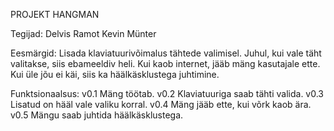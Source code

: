 PROJEKT HANGMAN

Tegijad:
        Delvis Ramot
        Kevin Münter

Eesmärgid:
          Lisada klaviatuurivõimalus tähtede valimisel.
          Juhul, kui vale täht valitakse, siis ebameeldiv heli.
          Kui kaob internet, jääb mäng kasutajale ette.
          Kui üle jõu ei käi, siis ka häälkäsklustega juhtimine.

Funktsionaalsus:
                v0.1 Mäng töötab.
                v0.2 Klaviatuuriga saab tähti valida.
                v0.3 Lisatud on hääl vale valiku korral.
                v0.4 Mäng jääb ette, kui võrk kaob ära.
                v0.5 Mängu saab juhtida häälkäsklustega.
